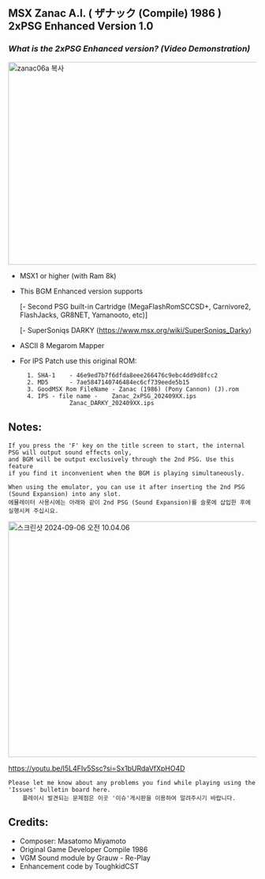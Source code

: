 ## MSX Zanac A.I. ( ザナック (Compile) 1986 ) 2xPSG Enhanced Version 1.0

### *What is the 2xPSG Enhanced version? (Video Demonstration)*
<a data-flickr-embed="true" href="https://youtu.be/zpgWOMnACFc?si=kvnyWl_FfzLTEbx0" title="zanac06a 복사"><img src="https://live.staticflickr.com/65535/54001106861_054d24c4ca_z.jpg" width="640" height="410" alt="zanac06a 복사"/></a>
	
- MSX1 or higher (with Ram 8k) 

- This BGM Enhanced version supports

	[- Second PSG built-in Cartridge (MegaFlashRomSCCSD+, Carnivore2, FlashJacks, GR8NET, Yamanooto, etc)] 
     
	[- SuperSoniqs DARKY (https://www.msx.org/wiki/SuperSoniqs_Darky)			    

- ASCII 8 Megarom Mapper

- For IPS Patch use this original ROM:

		1. SHA-1	- 46e9ed7b7f6dfda8eee266476c9ebc4dd9d8fcc2
		2. MD5	  	- 7ae5847140746484ec6cf739eede5b15
		3. GoodMSX Rom FileName - Zanac (1986) (Pony Cannon) (J).rom
		4. IPS - file name - 	Zanac_2xPSG_202409XX.ips
  					Zanac_DARKY_202409XX.ips  


## Notes:

	If you press the 'F' key on the title screen to start, the internal PSG will output sound effects only, 
 	and BGM will be output exclusively through the 2nd PSG. Use this feature 
  	if you find it inconvenient when the BGM is playing simultaneously.

	When using the emulator, you can use it after inserting the 2nd PSG (Sound Expansion) into any slot.
	에뮬레이터 사용시에는 아래와 같이 2nd PSG (Sound Expansion)를 슬롯에 삽입한 후에 실행시켜 주십시요. 

<a data-flickr-embed="true" href="https://youtu.be/I5L4FIv5Ssc?si=Sx1bURdaVfXpHO4D" title="스크린샷 2024-09-06 오전 10.04.06"><img src="https://live.staticflickr.com/65535/53974589170_ff39bd21ce_z.jpg" width="640" height="477" alt="스크린샷 2024-09-06 오전 10.04.06"/></a>

https://youtu.be/I5L4FIv5Ssc?si=Sx1bURdaVfXpHO4D

	Please let me know about any problems you find while playing using the 'Issues' bulletin board here.
    	플레이시 발견되는 문제점은 이곳 '이슈'게시판을 이용하여 알려주시기 바랍니다. 

  	

## Credits:

- Composer: Masatomo Miyamoto
- Original Game Developer Compile 1986
- VGM Sound module by Grauw - Re-Play
- Enhancement code by ToughkidCST 
